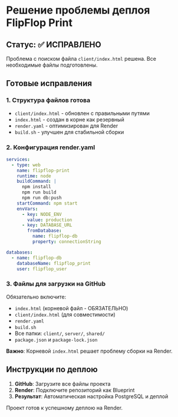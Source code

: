 # Решение проблемы деплоя FlipFlop Print

## Статус: ✅ ИСПРАВЛЕНО

Проблема с поиском файла `client/index.html` решена. Все необходимые файлы подготовлены.

## Готовые исправления

### 1. Структура файлов готова
- `client/index.html` - обновлен с правильными путями
- `index.html` - создан в корне как резервный
- `render.yaml` - оптимизирован для Render
- `build.sh` - улучшен для стабильной сборки

### 2. Конфигурация render.yaml
```yaml
services:
  - type: web
    name: flipflop-print
    runtime: node
    buildCommand: |
      npm install
      npm run build
      npm run db:push
    startCommand: npm start
    envVars:
      - key: NODE_ENV
        value: production
      - key: DATABASE_URL
        fromDatabase:
          name: flipflop-db
          property: connectionString

databases:
  - name: flipflop-db
    databaseName: flipflop_print
    user: flipflop_user
```

### 3. Файлы для загрузки на GitHub
Обязательно включите:
- `index.html` (корневой файл - ОБЯЗАТЕЛЬНО)
- `client/index.html` (для совместимости)
- `render.yaml`
- `build.sh`
- Все папки: `client/`, `server/`, `shared/`
- `package.json` и `package-lock.json`

**Важно**: Корневой `index.html` решает проблему сборки на Render.

## Инструкции по деплою

1. **GitHub**: Загрузите все файлы проекта
2. **Render**: Подключите репозиторий как Blueprint
3. **Результат**: Автоматическая настройка PostgreSQL и деплой

Проект готов к успешному деплою на Render.